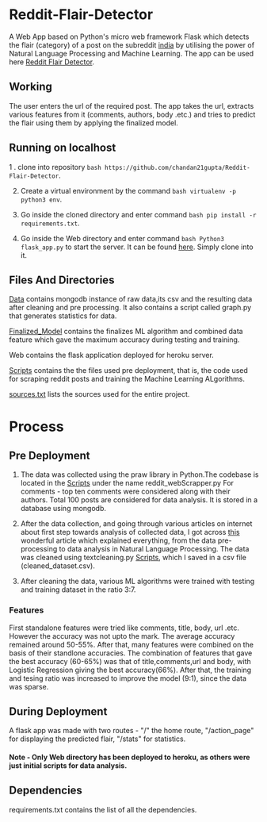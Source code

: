 # Reddit-Flair-Detector
A Web App based on Python's micro web framework Flask which detects the flair (category) of a post on the subreddit [india](https://www.reddit.com/r/india/) by
utilising the power of Natural Language Processing and Machine Learning.
The app can be used here [Reddit Flair Detector](https://flask-reddit-flair.herokuapp.com/).

## Working
The user enters the url of the required post. The app takes the url, extracts various features from it (comments, authors, body .etc.)
and tries to predict the flair using them by applying the finalized model.

## Running on localhost

1 . clone into repository ```bash https://github.com/chandan21gupta/Reddit-Flair-Detector```.

2.  Create a virtual environment by the command ```bash virtualenv -p python3 env```.

3.  Go inside the cloned directory and enter command ```bash pip install -r requirements.txt```.

4. Go inside the Web directory and enter command ```bash Python3 flask_app.py``` to start the server. It can be found [here](https://github.com/chandan21gupta/Web). Simply clone into it.

## Files And Directories
[Data](https://github.com/chandan21gupta/Reddit-Flair-Detector/tree/master/Data) contains mongodb instance of raw data,its csv and the resulting data after cleaning and pre processing. It also contains a script called graph.py that generates statistics for data.

[Finalized_Model](https://github.com/chandan21gupta/Reddit-Flair-Detector/tree/master/Finalised_model) contains the finalizes ML algorithm and combined data feature which gave the maximum accuracy during testing and training.

Web contains the flask application deployed for heroku server.

[Scripts](https://github.com/chandan21gupta/Reddit-Flair-Detector/tree/master/scripts) contains the the files used pre deployment, that is, the code used for scraping reddit posts and training the Machine Learning ALgorithms.

[sources.txt](https://github.com/chandan21gupta/Reddit-Flair-Detector/blob/master/sources.txt) lists the sources used for the entire project.

# Process

## Pre Deployment

1. The data was collected using the praw library in Python.The codebase is located in the [Scripts](https://github.com/chandan21gupta/Reddit-Flair-Detector/tree/master/scripts) under the name reddit_webScrapper.py
For comments - top ten comments were considered along with their authors. Total 100 posts are considered for data analysis. It is stored in a database using mongodb. 

2. After the data collection, and going through various articles on internet about first step towards analysis of collected data, I got across [this](https://towardsdatascience.com/multi-class-text-classification-model-comparison-and-selection-5eb066197568) wonderful article which explained everything, from the data pre-processing to data analysis in Natural Language Processing. The data was cleaned using textcleaning.py [Scripts](https://github.com/chandan21gupta/Reddit-Flair-Detector/tree/master/scripts), which I saved in a csv file (cleaned_dataset.csv). 

3. After cleaning the data, various ML algorithms were trained with testing and training dataset in the ratio 3:7.

### Features
First standalone features were tried like comments, title, body, url .etc. However the accuracy was not upto the mark.
The average accuracy remained around 50-55%.
After that, many features were combined on the basis of their standlone accuracies. The combination of features that gave the best accuracy (60-65%) was that of title,comments,url and body, with Logistic Regression giving the best accuracy(66%).
After that, the training and tesing ratio was increased to improve the model (9:1), since the data was sparse.

## During Deployment

A flask app was made with two routes - "/" the home route, "/action_page" for displaying the predicted flair, "/stats" for statistics.

#### Note - Only Web directory has been deployed to heroku, as others were just initial scripts for data analysis.

## Dependencies
requirements.txt contains the list of all the dependencies.


